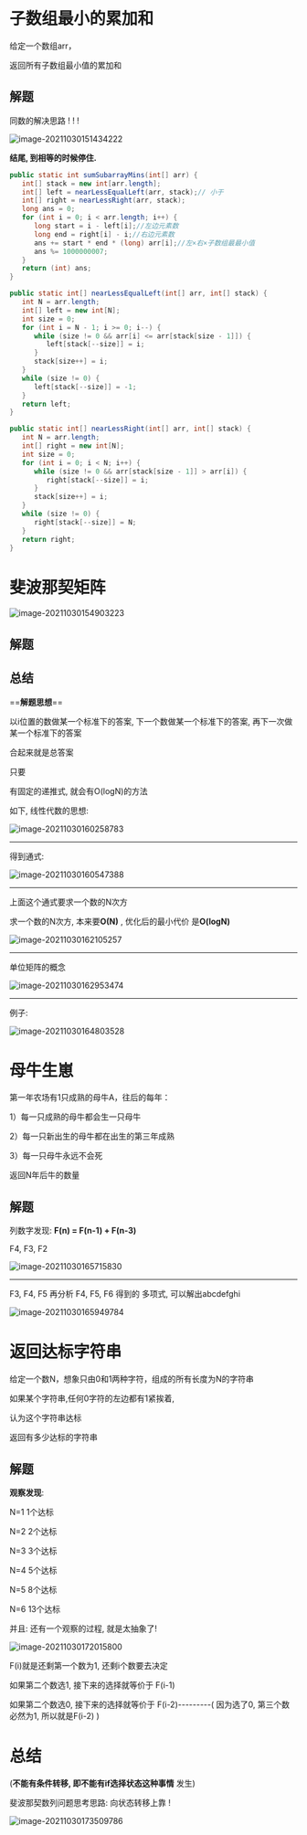 # 子数组最小的累加和

给定一个数组arr，

返回所有子数组最小值的累加和



## 解题



同数的解决思路 ! ! !

![image-20211030151434222](https://raw.githubusercontent.com/handsomeyi/Pics/master/image-20211030151434222.png)

**结尾, 到相等的时候停住.**





```java
public static int sumSubarrayMins(int[] arr) {
   int[] stack = new int[arr.length];
   int[] left = nearLessEqualLeft(arr, stack);// 小于
   int[] right = nearLessRight(arr, stack);
   long ans = 0;
   for (int i = 0; i < arr.length; i++) {
      long start = i - left[i];//左边元素数
      long end = right[i] - i;//右边元素数
      ans += start * end * (long) arr[i];//左×右×子数组最最小值
      ans %= 1000000007;
   }
   return (int) ans;
}

public static int[] nearLessEqualLeft(int[] arr, int[] stack) {
   int N = arr.length;
   int[] left = new int[N];
   int size = 0;
   for (int i = N - 1; i >= 0; i--) {
      while (size != 0 && arr[i] <= arr[stack[size - 1]]) {
         left[stack[--size]] = i;
      }
      stack[size++] = i;
   }
   while (size != 0) {
      left[stack[--size]] = -1;
   }
   return left;
}

public static int[] nearLessRight(int[] arr, int[] stack) {
   int N = arr.length;
   int[] right = new int[N];
   int size = 0;
   for (int i = 0; i < N; i++) {
      while (size != 0 && arr[stack[size - 1]] > arr[i]) {
         right[stack[--size]] = i;
      }
      stack[size++] = i;
   }
   while (size != 0) {
      right[stack[--size]] = N;
   }
   return right;
}
```

# 斐波那契矩阵

![image-20211030154903223](https://raw.githubusercontent.com/handsomeyi/Pics/master/image-20211030154903223.png)

## 解题

## 总结

==**解题思想**==

以i位置的数做某一个标准下的答案, 下一个数做某一个标准下的答案, 再下一次做某一个标准下的答案

合起来就是总答案



只要

有固定的递推式, 就会有O(logN)的方法

如下, 线性代数的思想: 

![image-20211030160258783](https://raw.githubusercontent.com/handsomeyi/Pics/master/image-20211030160258783.png)

---

得到通式:

![image-20211030160547388](https://raw.githubusercontent.com/handsomeyi/Pics/master/image-20211030160547388.png)

---

上面这个通式要求一个数的N次方 

求一个数的N次方, 本来要**O(N)** , 优化后的最小代价 是**O(logN)** 

![image-20211030162105257](https://raw.githubusercontent.com/handsomeyi/Pics/master/image-20211030162105257.png)

---

单位矩阵的概念

![image-20211030162953474](https://raw.githubusercontent.com/handsomeyi/Pics/master/image-20211030162953474.png)

---

例子:

![image-20211030164803528](https://raw.githubusercontent.com/handsomeyi/Pics/master/image-20211030164803528.png)



# 母牛生崽

第一年农场有1只成熟的母牛A，往后的每年：

1）每一只成熟的母牛都会生一只母牛

2）每一只新出生的母牛都在出生的第三年成熟

3）每一只母牛永远不会死

返回N年后牛的数量

## 解题

列数字发现: **F(n) = F(n-1) + F(n-3)**



F4, F3, F2

![image-20211030165715830](https://raw.githubusercontent.com/handsomeyi/Pics/master/image-20211030165715830.png)

---



F3, F4, F5 再分析 F4, F5, F6 得到的 多项式, 可以解出abcdefghi

![image-20211030165949784](https://raw.githubusercontent.com/handsomeyi/Pics/master/image-20211030165949784.png)





# 返回达标字符串

给定一个数N，想象只由0和1两种字符，组成的所有长度为N的字符串

如果某个字符串,任何0字符的左边都有1紧挨着,

认为这个字符串达标

返回有多少达标的字符串

## 解题

**观察发现**: 

N=1	1个达标

N=2	2个达标

N=3	3个达标

N=4	5个达标

N=5	8个达标

N=6	13个达标



并且: 还有一个观察的过程, 就是太抽象了!

![image-20211030172015800](https://raw.githubusercontent.com/handsomeyi/Pics/master/image-20211030172015800.png)

F(i)就是还剩第一个数为1, 还剩i个数要去决定





如果第二个数选1, 接下来的选择就等价于 F(i-1)

如果第二个数选0, 接下来的选择就等价于 F(i-2)---------( 因为选了0, 第三个数必然为1, 所以就是F(i-2) )



# 总结

(**不能有条件转移, 即不能有if选择状态这种事情** 发生)

斐波那契数列问题思考思路: 向状态转移上靠 ! 

![image-20211030173509786](https://raw.githubusercontent.com/handsomeyi/Pics/master/image-20211030173509786.png)







































